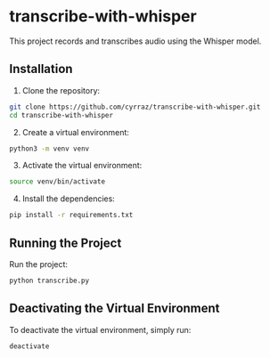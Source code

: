 # transcribe-with-whisper

This project records and transcribes audio using the Whisper model.

## Installation

1. Clone the repository:

```bash
git clone https://github.com/cyrraz/transcribe-with-whisper.git
cd transcribe-with-whisper
```

2. Create a virtual environment:

```bash
python3 -m venv venv
```

3. Activate the virtual environment:

```bash
source venv/bin/activate
```

4. Install the dependencies:

```bash
pip install -r requirements.txt
```

## Running the Project

Run the project:

```bash
python transcribe.py
```

## Deactivating the Virtual Environment

To deactivate the virtual environment, simply run:

```bash
deactivate
```
